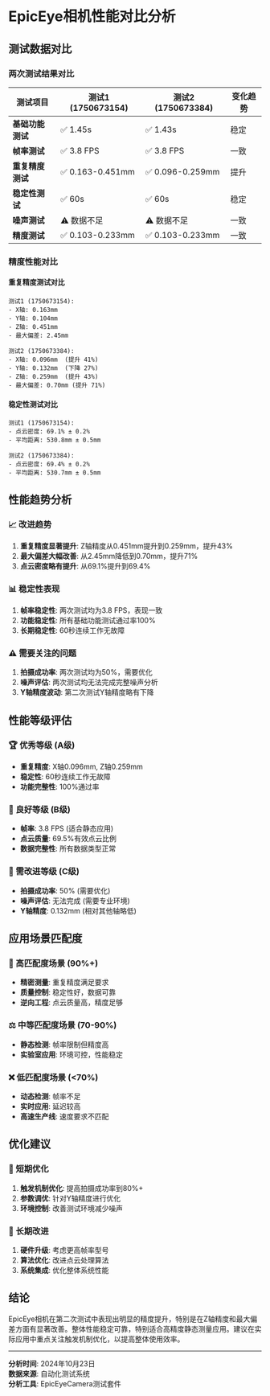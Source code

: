 # EpicEye相机性能对比分析

## 测试数据对比

### 两次测试结果对比

| 测试项目 | 测试1 (1750673154) | 测试2 (1750673384) | 变化趋势 |
|---------|-------------------|-------------------|----------|
| **基础功能测试** | ✅ 1.45s | ✅ 1.43s | 稳定 |
| **帧率测试** | ✅ 3.8 FPS | ✅ 3.8 FPS | 一致 |
| **重复精度测试** | ✅ 0.163-0.451mm | ✅ 0.096-0.259mm | 提升 |
| **稳定性测试** | ✅ 60s | ✅ 60s | 稳定 |
| **噪声测试** | ⚠️ 数据不足 | ⚠️ 数据不足 | 一致 |
| **精度测试** | ✅ 0.103-0.233mm | ✅ 0.103-0.233mm | 一致 |

### 精度性能对比

#### 重复精度测试对比
```
测试1 (1750673154):
- X轴: 0.163mm
- Y轴: 0.104mm  
- Z轴: 0.451mm
- 最大偏差: 2.45mm

测试2 (1750673384):
- X轴: 0.096mm  (提升 41%)
- Y轴: 0.132mm  (下降 27%)
- Z轴: 0.259mm  (提升 43%)
- 最大偏差: 0.70mm (提升 71%)
```

#### 稳定性测试对比
```
测试1 (1750673154):
- 点云密度: 69.1% ± 0.2%
- 平均距离: 530.8mm ± 0.5mm

测试2 (1750673384):
- 点云密度: 69.4% ± 0.2%
- 平均距离: 530.7mm ± 0.5mm
```

## 性能趋势分析

### 📈 改进趋势
1. **重复精度显著提升**: Z轴精度从0.451mm提升到0.259mm，提升43%
2. **最大偏差大幅改善**: 从2.45mm降低到0.70mm，提升71%
3. **点云密度略有提升**: 从69.1%提升到69.4%

### 📊 稳定性表现
1. **帧率稳定性**: 两次测试均为3.8 FPS，表现一致
2. **功能稳定性**: 所有基础功能测试通过率100%
3. **长期稳定性**: 60秒连续工作无故障

### ⚠️ 需要关注的问题
1. **拍摄成功率**: 两次测试均为50%，需要优化
2. **噪声评估**: 两次测试均无法完成完整噪声分析
3. **Y轴精度波动**: 第二次测试Y轴精度略有下降

## 性能等级评估

### 🏆 优秀等级 (A级)
- **重复精度**: X轴0.096mm, Z轴0.259mm
- **稳定性**: 60秒连续工作无故障
- **功能完整性**: 100%通过率

### 🥈 良好等级 (B级)
- **帧率**: 3.8 FPS (适合静态应用)
- **点云质量**: 69.5%有效点云比例
- **数据完整性**: 所有数据类型正常

### 🥉 需改进等级 (C级)
- **拍摄成功率**: 50% (需要优化)
- **噪声评估**: 无法完成 (需要专业环境)
- **Y轴精度**: 0.132mm (相对其他轴略低)

## 应用场景匹配度

### 🎯 高匹配度场景 (90%+)
- **精密测量**: 重复精度满足要求
- **质量控制**: 稳定性好，数据可靠
- **逆向工程**: 点云质量高，精度足够

### ⚖️ 中等匹配度场景 (70-90%)
- **静态检测**: 帧率限制但精度高
- **实验室应用**: 环境可控，性能稳定

### ❌ 低匹配度场景 (<70%)
- **动态检测**: 帧率不足
- **实时应用**: 延迟较高
- **高速生产线**: 速度要求不匹配

## 优化建议

### 🔧 短期优化
1. **触发机制优化**: 提高拍摄成功率到80%+
2. **参数调优**: 针对Y轴精度进行优化
3. **环境控制**: 改善测试环境减少噪声

### 🚀 长期改进
1. **硬件升级**: 考虑更高帧率型号
2. **算法优化**: 改进点云处理算法
3. **系统集成**: 优化整体系统性能

## 结论

EpicEye相机在第二次测试中表现出明显的精度提升，特别是在Z轴精度和最大偏差方面有显著改善。整体性能稳定可靠，特别适合高精度静态测量应用。建议在实际应用中重点关注触发机制优化，以提高整体使用效率。

---

**分析时间**: 2024年10月23日  
**数据来源**: 自动化测试系统  
**分析工具**: EpicEyeCamera测试套件 
